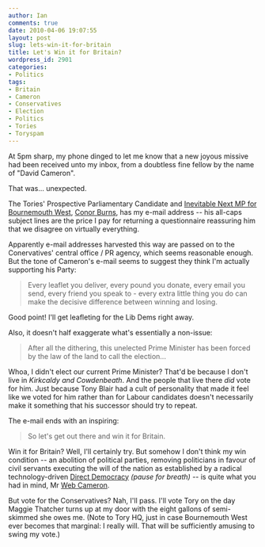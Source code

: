 ```yaml
---
author: Ian
comments: true
date: 2010-04-06 19:07:55
layout: post
slug: lets-win-it-for-britain
title: Let's Win it for Britain?
wordpress_id: 2901
categories:
- Politics
tags:
- Britain
- Cameron
- Conservatives
- Election
- Politics
- Tories
- Toryspam
---
```


At 5pm sharp, my phone dinged to let me know that a new joyous missive had been received unto my inbox, from a doubtless fine fellow by the name of "David Cameron".

That was... unexpected.

The Tories' Prospective Parliamentary Candidate and [Inevitable Next MP for Bournemouth West](http://en.wikipedia.org/wiki/Bournemouth_West_%28UK_Parliament_constituency%29#Election_results), [Conor Burns](http://www.localconservatives.com/), has my e-mail address -- his all-caps subject lines are the price I pay for returning a questionnaire reassuring him that we disagree on virtually everything.

Apparently e-mail addresses harvested this way are passed on to the Conervatives' central office / PR agency, which seems reasonable enough.  But the tone of Cameron's e-mail seems to suggest they think I'm actually supporting his Party:

> Every leaflet you deliver, every pound you donate, every email you send, every friend you speak to - every extra little thing you do can make the decisive difference between winning and losing.

Good point!  I'll get leafleting for the Lib Dems right away.

Also, it doesn't half exaggerate what's essentially a non-issue:

> After all the dithering, this unelected Prime Minister has been forced by the law of the land to call the election...

Whoa, I didn't elect our current Prime Minister?  That'd be because I don't live in _Kirkcaldy and Cowdenbeath_.  And the people that live there _did_ vote for him.  Just because Tony Blair had a cult of personality that made it feel like we voted for him rather than for Labour candidates doesn't necessarily make it something that his successor should try to repeat.

The e-mail ends with an inspiring:

> So let's get out there and win it for Britain.

Win it for Britain?  Well, I'll certainly try.  But somehow I don't think my win condition -- an abolition of political parties, removing politicians in favour of civil servants executing the will of the nation as established by a radical technology-driven [Direct Democracy](http://en.wikipedia.org/wiki/Direct_democracy) _(pause for breath)_ -- is quite what you had in mind, Mr [Web Cameron](http://www.conservatives.com/Video/Webcameron.aspx).

But vote for the Conservatives?  Nah, I'll pass.  I'll vote Tory on the day Maggie Thatcher turns up at my door with the eight gallons of semi-skimmed she owes me.  (Note to Tory HQ, just in case Bournemouth West ever becomes that marginal: I really will.  That will be sufficiently amusing to swing my vote.)
